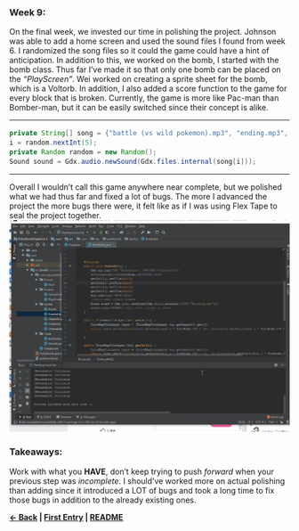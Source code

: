 ### Week 9:

On the final week, we invested our time in polishing the project. Johnson was able to add a home screen and used the sound files I found from week 6. I randomized the song files so it could the game could have a hint of anticipation. In addition to this, we worked on the bomb, I started with the bomb class. Thus far I’ve made it so that only one bomb can be placed on the _“PlayScreen”_. Wei worked on creating a sprite sheet for the bomb, which is a Voltorb. In addition, I also added a score function to the game for every block that is broken. Currently, the game is more like Pac-man than Bomber-man, but it can be easily switched since their concept is alike. 
<hr>

```java
private String[] song = {"battle (vs wild pokemon).mp3", "ending.mp3", "lavender town's theme.mp3","pokemon center.mp3", "the road to lavender town - from vermillion.mp3", "the road to viridian city - from palette.mp3"};
i = random.nextInt(5);
private Random random = new Random();
Sound sound = Gdx.audio.newSound(Gdx.files.internal(song[i]));
```

<hr>
Overall I wouldn’t call this game anywhere near complete, but we polished what we had thus far and fixed a lot of bugs. The more I advanced the project the more bugs there were, it felt like as if I was using Flex Tape to seal the project together. 
<br><img src = "https://raw.githubusercontent.com/Jeffreyg2240/Independent-Study-Java/master/images/Finalproduct.gif">

### Takeaways:
Work with what you **HAVE**, don’t keep trying to push *forward* when your previous step was *incomplete*. I should’ve worked more on actual polishing than adding since it introduced a LOT of bugs and took a long time to fix those bugs in addition to the already existing ones.


<b>[&larr; Back](Entry_8.md) | [First Entry](Entry_1.md) | [README](../README.md)</b>